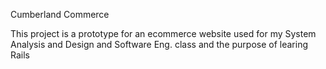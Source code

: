 Cumberland Commerce

This project is a prototype for an ecommerce website used for my System Analysis and Design and Software Eng. class and the purpose of learing Rails
